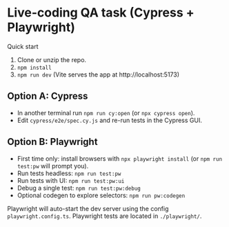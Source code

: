 # Live-coding QA task (Cypress + Playwright)

Quick start
1. Clone or unzip the repo.
2. `npm install`
3. `npm run dev` (Vite serves the app at http://localhost:5173)

## Option A: Cypress
- In another terminal run `npm run cy:open` (or `npx cypress open`).
- Edit `cypress/e2e/spec.cy.js` and re-run tests in the Cypress GUI.

## Option B: Playwright
- First time only: install browsers with `npx playwright install` (or `npm run test:pw` will prompt you).
- Run tests headless: `npm run test:pw`
- Run tests with UI: `npm run test:pw:ui`
- Debug a single test: `npm run test:pw:debug`
- Optional codegen to explore selectors: `npm run pw:codegen`

Playwright will auto-start the dev server using the config `playwright.config.ts`.
Playwright tests are located in `./playwright/`.
